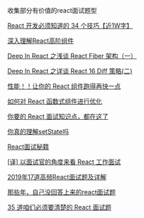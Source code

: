 <!--
 * @Descripttion: 
 * @version: 1.0.0
 * @Author: jimmiezhou
 * @Date: 2019-11-25 09:06:47
 * @LastEditors: jimmiezhou
 * @LastEditTime: 2019-12-03 14:19:42
 -->
收集部分有价值的react面试题型

[React 开发必须知道的 34 个技巧【近1W字】](https://juejin.im/post/5dcb5a80e51d4520db19b906)

[深入理解React高阶组件](https://www.html.cn/archives/9462)

[Deep In React 之浅谈 React Fiber 架构（一）](https://juejin.im/post/5d12c907f265da1b6d4033c5)

[Deep In React 之详谈 React 16 Diff 策略(二)](https://juejin.im/post/5d3e3231e51d4510926a7c39)

[性能！！让你的 React 组件跑得再快一点](https://juejin.im/post/5ddde1c15188257a0d22ae1e)

[如何对 React 函数式组件进行优化](https://juejin.im/post/5dd337985188252a1873730f)

[你要的 React 面试知识点，都在这了](https://juejin.im/post/5cf0733de51d4510803ce34e#heading-13)

[你真的理解setState吗](https://juejin.im/post/5b45c57c51882519790c7441)

[React面试秘籍](https://juejin.im/post/5c93a0cc6fb9a070f237755f#heading-2)

[[译] 以面试官的角度来看 React 工作面试](https://juejin.im/post/5bca74cfe51d450e9163351b)

[2019年17道高频React面试题及详解](https://juejin.im/post/5d5f44dae51d4561df7805b4)

[那些年，自己没回答上来的react面试题](https://juejin.im/post/5c9b39e2f265da611f1d9b5f)

[35 道咱们必须要清楚的 React 面试题](https://juejin.im/post/5dc20a4ff265da4d4e30040b)



